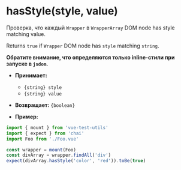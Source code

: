 # hasStyle(style, value)

Проверка, что каждый `Wrapper` в `WrapperArray` DOM node has style matching value.

Returns `true` if `Wrapper` DOM node has `style` matching `string`.

**Обратите внимание, что определяются только inline-стили при запуске в `jsdom`.**

- **Принимает:**
  - `{string} style`
  - `{string} value`

- **Возвращает:** `{boolean}`

- **Пример:**

```js
import { mount } from 'vue-test-utils'
import { expect } from 'chai'
import Foo from './Foo.vue'

const wrapper = mount(Foo)
const divArray = wrapper.findAll('div')
expect(divArray.hasStyle('color', 'red')).toBe(true)
```
